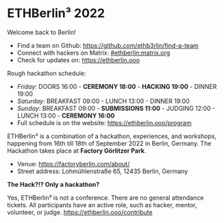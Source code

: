 # ETHBerlin³ 2022

Welcome back to Berlin!
- Find a team on Github: <https://github.com/ethb3rlin/find-a-team>
- Connect with hackers on Matrix: [#ethberlin:matrix.org](https://matrix.to/#/%23ethberlin:matrix.org)
- Check for updates on: <https://ethberlin.ooo> 

Rough hackathon schedule:
- _Friday_: DOORS 16:00 - **CEREMONY 18:00** - **HACKING 19:00** - DINNER 19:00
- _Saturday_: BREAKFAST 09:00 - LUNCH 13:00 - DINNER 19:00
- _Sunday_: BREAKFAST 09:00 - **SUBMISSIONS 11:00** - JUDGING 12:00 - LUNCH 13:00 - **CEREMONY 16:00**
- Full schedule is on the website: <https://ethberlin.ooo/program> 

ETHBerlin³ is a combination of a hackathon, experiences, and workshops, happening from 16th till 18th of September 2022 in Berlin, Germany. The Hackathon takes place at **Factory Görlitzer Park**.

- Venue: <https://factoryberlin.com/about/>
- Street address: Lohmühlenstraße 65, 12435 Berlin, Germany

**The Hack?!? Only a hackathon?**

Yes, ETHBerlin³ is not a conference. There are no general attendance tickets. All participants have an active role, such as hacker, mentor, volunteer, or judge. <https://ethberlin.ooo/contribute> 
